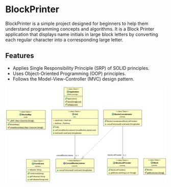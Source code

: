 # BlockPrinter

BlockPrinter is a simple project designed for beginners to help them understand programming concepts and algorithms. It is a Block Printer application that displays name initials in large block letters by converting each regular character into a corresponding large letter.

## Features

- Applies Single Responsibility Principle (SRP) of SOLID principles.
- Uses Object-Oriented Programming (OOP) principles.
- Follows the Model-View-Controller (MVC) design pattern.

![Example Image](https://raw.githubusercontent.com/AbdulrahmanTawfeeq/BlockPrinter/master/classDiagram.png)
